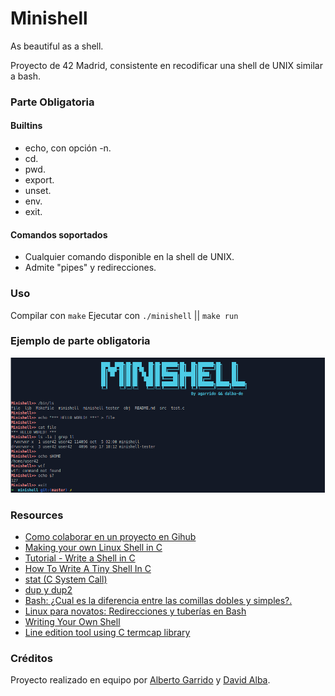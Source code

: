 # Minishell

As beautiful as a shell.

Proyecto de 42 Madrid, consistente en recodificar una shell de UNIX similar a bash.

### Parte Obligatoria

#### Builtins

* echo, con opción -n.
* cd.
* pwd.
* export.
* unset.
* env.
* exit.

#### Comandos soportados

* Cualquier comando disponible en la shell de UNIX.
* Admite "pipes" y redirecciones.

### Uso

Compilar con `make`
Ejecutar con `./minishell` || `make run`

### Ejemplo de parte obligatoria

![](https://raw.githubusercontent.com/dalba-de/minishell/master/minishell.bmp?token=ANYERTBOJP4TIIZSPY5RVUC7PWJPI)

### Resources
* [Como colaborar en un proyecto en Gihub](https://gist.github.com/BCasal/026e4c7f5c71418485c1)
* [Making your own Linux Shell in C](https://www.geeksforgeeks.org/making-linux-shell-c/)
* [Tutorial - Write a Shell in C](https://brennan.io/2015/01/16/write-a-shell-in-c/)
* [How To Write A Tiny Shell In C](https://danrl.com/blog/2018/how-to-write-a-tiny-shell-in-c/)
* [stat (C System Call) ](http://codewiki.wikidot.com/c:system-calls:stat)
* [dup y dup2](https://baulderasec.wordpress.com/programacion/programacion-con-linux/3-trabajando-con-los-archivos/acceso-de-bajo-nivel-a-archivos/dup-y-dup2/)
* [Bash: ¿Cual es la diferencia entre las comillas dobles y simples?.](https://logico.ar/blog/2018/12/19/bash-cual-es-la-diferencia-entre-las-comillas-dobles-y-simples)
* [Linux para novatos: Redirecciones y tuberías en Bash](https://hipertextual.com/archivo/2014/07/redirecciones-y-tuberias-bash/)
* [Writing Your Own Shell](https://linuxgazette.net/111/ramankutty.html)
* [Line edition tool using C termcap library](https://github.com/hdelaby/line_edition)

### Créditos

Proyecto realizado en equipo por [Alberto Garrido](https://github.com/agarrido42) y [David Alba](https://github.com/dalba-de).
